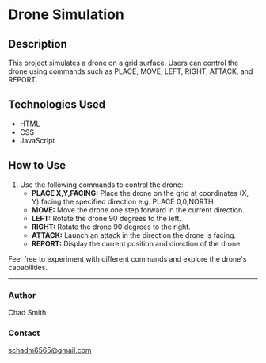 # Drone Simulation

## Description

This project simulates a drone on a grid surface. Users can control the drone using commands such as PLACE, MOVE, LEFT, RIGHT, ATTACK, and REPORT.

## Technologies Used

- HTML
- CSS
- JavaScript

## How to Use


1. Use the following commands to control the drone:
   - **PLACE X,Y,FACING:** Place the drone on the grid at coordinates (X, Y) facing the specified direction e.g. PLACE 0,0,NORTH
   - **MOVE:** Move the drone one step forward in the current direction.
   - **LEFT:** Rotate the drone 90 degrees to the left.
   - **RIGHT:** Rotate the drone 90 degrees to the right.
   - **ATTACK:** Launch an attack in the direction the drone is facing.
   - **REPORT:** Display the current position and direction of the drone.


Feel free to experiment with different commands and explore the drone's capabilities.

---

### Author

Chad Smith

### Contact

schadm6565@gmail.com
